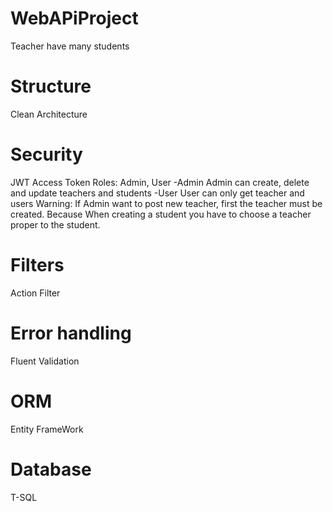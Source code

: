 # WebAPiProject
Teacher have many students
# Structure
Clean Architecture
# Security
JWT Access Token
Roles: Admin, User
-Admin
     Admin can create, delete and update teachers and students
-User
     User can only get teacher and users
Warning:
     If Admin want to post new teacher, first the teacher must be created. Because When creating a student you have to choose a teacher proper to the student.
# Filters
Action Filter
# Error handling
Fluent Validation
# ORM
Entity FrameWork
# Database
T-SQL



